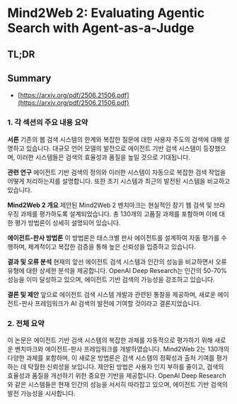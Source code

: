 # Mind2Web 2: Evaluating Agentic Search with Agent-as-a-Judge
## TL;DR
## Summary
- [https://arxiv.org/pdf/2506.21506.pdf](https://arxiv.org/pdf/2506.21506.pdf)

### 1. 각 섹션의 주요 내용 요약

**서론**
기존의 웹 검색 시스템의 한계와 복잡한 질문에 대한 사용자 주도의 검색에 대해 설명하고 있습니다. 대규모 언어 모델의 발전으로 에이전트 기반 검색 시스템이 등장했으며, 이러한 시스템들은 검색의 효율성과 품질을 높일 것으로 기대됩니다.

**관련 연구**
에이전트 기반 검색의 정의와 이러한 시스템이 자동으로 복잡한 검색 작업을 어떻게 처리하는지를 설명합니다. 또한 초기 시스템과 최근의 발전된 시스템을 비교하고 있습니다.

**Mind2Web 2 개요**
제안된 Mind2Web 2 벤치마크는 현실적인 장기 웹 검색 및 브라우징 과제를 평가하도록 설계되었습니다. 총 130개의 고품질 과제를 포함하며 이에 대한 평가 방법론이 상세히 설명되어 있습니다.

**에이전트-판사 방법론**
이 방법론은 태스크별 판사 에이전트를 설계하여 자동 평가를 수행하며, 체계적이고 복잡한 검증을 통해 높은 신뢰성을 입증하고 있습니다.

**결과 및 오류 분석**
현재의 앞선 에이전트 검색 시스템과 인간의 성능을 비교하면서 오류 유형에 대한 상세한 분석을 제공합니다. OpenAI Deep Research는 인간의 50-70% 성능을 이미 달성하고 있으며, 에이전트 기반 검색의 가능성을 강조하고 있습니다.

**결론 및 제안**
앞으로 에이전트 검색 시스템 개발과 관련된 통찰을 제공하며, 새로운 에이전트-판사 프레임워크가 AI 검색의 발전에 기여할 것이라고 결론지었습니다.

### 2. 전체 요약

이 논문은 에이전트 기반 검색 시스템의 복잡한 과제를 자동적으로 평가하기 위해 새로운 벤치마크와 에이전트-판사 프레임워크를 개발하였습니다. Mind2Web 2는 130개의 다양한 과제를 포함하며, 이 새로운 방법론은 검색 시스템의 정확성과 출처 기여를 평가하는 데 탁월한 신뢰성을 보입니다. 제안된 방법은 사용자 인지 부하를 줄이고, 검색의 효율성과 품질을 개선하기 위한 중요한 기반을 제공합니다. OpenAI Deep Research와 같은 시스템들은 현재 인간의 성능을 서서히 따라잡고 있으며, 에이전트 기반 검색의 발전 가능성을 시사합니다.